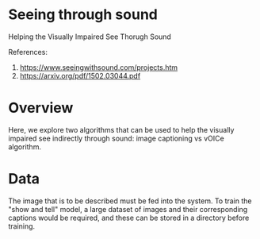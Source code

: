 # Seeing through sound
Helping the Visually Impaired See Thorugh Sound

References:

1. https://www.seeingwithsound.com/projects.htm
2. https://arxiv.org/pdf/1502.03044.pdf


# Overview
Here, we explore two algorithms that can be used to help the visually impaired see indirectly through sound: image captioning vs vOICe algorithm.

# Data
The image that is to be described must be fed into the system. To train the "show and tell" model, a large dataset of images and their corresponding captions would be required, and these can be stored in a directory before training.
